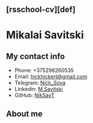 ## [rsschool-cv][def]
# Mikalai Savitski
## My contact info  

  - Phone: +375296260535
  - Email: hickhickert@gmail.com
  - Telegram: [Nick_Sova](https://t.me/Nick_Sova)
  - Linkedin: [M.Savitski](https://www.linkedin.com/in/mikalai-savitski-994987238/)
  - GitHub: [NikSavT](https://github.com/NikSavT)

## About me

